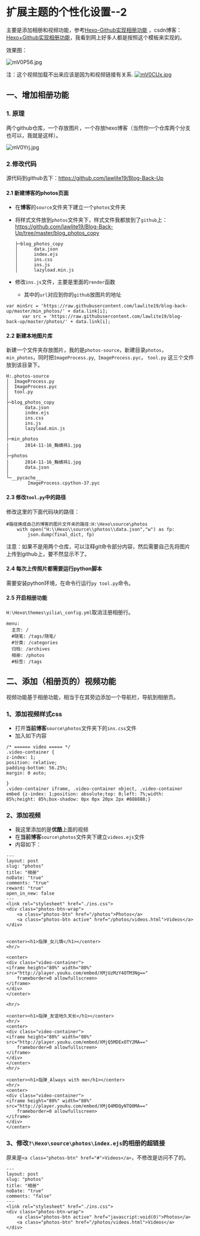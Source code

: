 # 扩展主题的个性化设置--2

主要是添加相册和视频功能，参考[Hexo-Github实现相册功能](http://lawlite.me/2017/04/13/Hexo-Github实现相册功能/) ，csdn博客：[Hexo+Github实现相册功能](https://blog.csdn.net/u013082989/article/details/70162293)，我看到网上好多人都是按照这个模板来实现的。



效果图：

![mV0P56.jpg](https://s2.ax1x.com/2019/08/15/mV0P56.jpg)

注：这个视频加载不出来应该是因为和视频链接有关系.
[![mV0CUx.jpg](https://s2.ax1x.com/2019/08/15/mV0CUx.jpg)](https://imgchr.com/i/mV0CUx)



## 一、增加相册功能

### 1. 原理

两个github仓库，一个存放图片，一个存放hexo博客（当然你一个仓库两个分支也可以，我就是这样）。

![mV0Yrj.jpg](https://s2.ax1x.com/2019/08/15/mV0Yrj.jpg)



### 2.修改代码

源代码到github去下：<https://github.com/lawlite19/Blog-Back-Up>



#### 2.1 新建博客的photos页面

- 在**博客**的`source`文件夹下建立一个`photos`文件夹

- 将样式文件放到`photos`文件夹下，样式文件我都放到了`github`上：<https://github.com/lawlite19/Blog-Back-Up/tree/master/blog_photos_copy>

  ```
  ├─blog_photos_copy
  │      data.json
  │      index.ejs
  │      ins.css
  │      ins.js
  │      lazyload.min.js
  ```

- 修改`ins.js`文件，主要是里面的`render`函数

  - 其中的`url`对应到你的`github`放图片的地址
```
var minSrc = 'https://raw.githubusercontent.com/lawlite19/blog-back-up/master/min_photos/' + data.link[i];
      var src = 'https://raw.githubusercontent.com/lawlite19/blog-back-up/master/photos/' + data.link[i];
```



#### 2.2 新建本地图片库

新建一个文件夹存放图片，我的是`photos-source`，新建目录`photos`，`min_photos`，同时把`ImageProcess.py`,` ImageProcess.pyc`， `tool.py` 这三个文件放到该目录下。

```
H:.photos-source
│  ImageProcess.py
│  ImageProcess.pyc
│  tool.py
│
├─blog_photos_copy
│      data.json
│      index.ejs
│      ins.css
│      ins.js
│      lazyload.min.js
│
├─min_photos
│      2014-11-16_鞠婧祎1.jpg
│
├─photos
│      2014-11-16_鞠婧祎1.jpg
│      data.json
│
└─__pycache__
        ImageProcess.cpython-37.pyc     
```

#### 2.3 修改`tool.py`中的路径

修改这里的下面代码块的路径：
```
#路径换成自己的博客的图片文件夹的路径:H:\Hexo\source\photos
    with open("H:\\Hexo\\source\\photos\\data.json","w") as fp:
        json.dump(final_dict, fp)
```

注意：如果不是用两个仓库，可以注释git命令部分内容，然后需要自己先将图片上传到github上，要不然显示不了。



#### 2.4 每次上传照片都需要运行python脚本

需要安装python环境，在命令行运行`py tool.py`命令。



#### 2.5 开启相册功能

`H:\Hexo\themes\yilia\_config.yml`取消注册相册行。

```
menu:
  主页: /
  #随笔: /tags/随笔/
  #分类: /categories
  归档: /archives
  相册: /photos
  #标签: /tags
```




## 二、添加（相册页的）视频功能

视频功能基于相册功能，相当于在其旁边添加一个导航栏，导航到相册页。

### 1、添加视频样式css

- 打开**当前博客**`source\photos`文件夹下的`ins.css`文件
- 加入如下内容

```
/* ====== video ===== */
.video-container {
z-index: 1;
position: relative;
padding-bottom: 56.25%;
margin: 0 auto;

}
.video-container iframe, .video-container object, .video-container embed {z-index: 1;position: absolute;top: 0;left: 7%;width: 85%;height: 85%;box-shadow: 0px 0px 20px 2px #888888;}
```


### 2、添加视频

- 我这里添加的是**优酷**上面的视频
- 在**当前博客**`source\photos`文件夹下建立`videos.ejs`文件
- 内容如下：

```ejs
---
layout: post
slug: "photos"
title: "相册"
noDate: "true"
comments: "true"
reward: "true"
open_in_new: false
---
<link rel="stylesheet" href="./ins.css">
<div class="photos-btn-wrap">
	<a class="photos-btn" href="/photos">Photos</a>
	<a class="photos-btn active" href="/photos/videos.html">Videos</a>
</div>


<center><h1>指弹_女儿情</h1></center>
<hr/>

<center>
<div class="video-container">
<iframe height="80%" width="80%" src="http://player.youku.com/embed/XMjUzMzY4OTM3Ng==" 
	frameborder=0 allowfullscreen>
</iframe>
</div>
</center>

<hr/>

<center><h1>指弹_友谊地久天长</h1></center>
<hr/>
<center>
<div class="video-container">
<iframe height="80%" width="80%" src="http://player.youku.com/embed/XMjQ5MDExOTY2MA==" 
	frameborder=0 allowfullscreen>
</iframe>
</div>
</center>
<hr/>

<center><h1>指弹_Always with me</h1></center>
<hr/>
<center>
<div class="video-container">
<iframe height="80%" width="80%" src="http://player.youku.com/embed/XMjQ4MDQyNTQ0MA==" 
	frameborder=0 allowfullscreen>
</iframe>
</div>
</center>
```



### 3、修改`?\Hexo\source\photos\index.ejs`的相册的超链接

原来是`<a class="photos-btn" href="#">Videos</a>`，不修改是访问不了的。

```
---
layout: post
slug: "photos"
title: "相册"
noDate: "true"
comments: "false"
---
<link rel="stylesheet" href="./ins.css">
<div class="photos-btn-wrap">
	<a class="photos-btn active" href="javascript:void(0)">Photos</a>
    <a class="photos-btn" href="/photos/videos.html">Videos</a>
</div>
```

